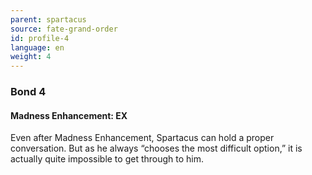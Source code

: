 ```yaml
---
parent: spartacus
source: fate-grand-order
id: profile-4
language: en
weight: 4
---
```


### Bond 4

#### Madness Enhancement: EX

Even after Madness Enhancement, Spartacus can hold a proper conversation.
But as he always “chooses the most difficult option,” it is actually quite impossible to get through to him.
